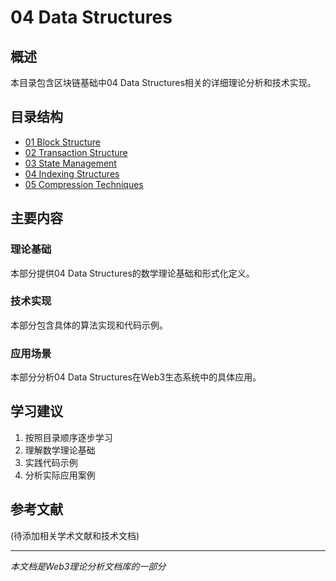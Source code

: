 # 04 Data Structures

## 概述

本目录包含区块链基础中04 Data Structures相关的详细理论分析和技术实现。

## 目录结构

- [01 Block Structure](01_Block_Structure/README.md)
- [02 Transaction Structure](02_Transaction_Structure/README.md)
- [03 State Management](03_State_Management/README.md)
- [04 Indexing Structures](04_Indexing_Structures/README.md)
- [05 Compression Techniques](05_Compression_Techniques/README.md)

## 主要内容

### 理论基础

本部分提供04 Data Structures的数学理论基础和形式化定义。

### 技术实现

本部分包含具体的算法实现和代码示例。

### 应用场景

本部分分析04 Data Structures在Web3生态系统中的具体应用。

## 学习建议

1. 按照目录顺序逐步学习
2. 理解数学理论基础
3. 实践代码示例
4. 分析实际应用案例

## 参考文献

(待添加相关学术文献和技术文档)

---

*本文档是Web3理论分析文档库的一部分*
